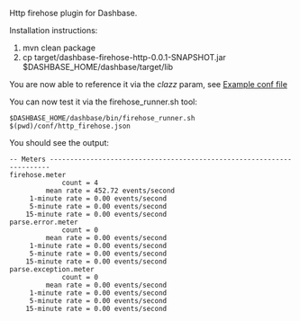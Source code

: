 Http firehose plugin for Dashbase.

Installation instructions:

1. mvn clean package
2. cp target/dashbase-firehose-http-0.0.1-SNAPSHOT.jar $DASHBASE_HOME/dashbase/target/lib

You are now able to reference it via the *clazz* param, see [Example conf file](https://github.com/dashbase/dashbase-extensions/blob/master/dashbase-firehose-http/conf/http_firehose.json)

You can now test it via the firehose_runner.sh tool:

~~~~
$DASHBASE_HOME/dashbase/bin/firehose_runner.sh $(pwd)/conf/http_firehose.json
~~~~


You should see the output:

~~~~
-- Meters ----------------------------------------------------------------------
firehose.meter
             count = 4
         mean rate = 452.72 events/second
     1-minute rate = 0.00 events/second
     5-minute rate = 0.00 events/second
    15-minute rate = 0.00 events/second
parse.error.meter
             count = 0
         mean rate = 0.00 events/second
     1-minute rate = 0.00 events/second
     5-minute rate = 0.00 events/second
    15-minute rate = 0.00 events/second
parse.exception.meter
             count = 0
         mean rate = 0.00 events/second
     1-minute rate = 0.00 events/second
     5-minute rate = 0.00 events/second
    15-minute rate = 0.00 events/second
~~~~
